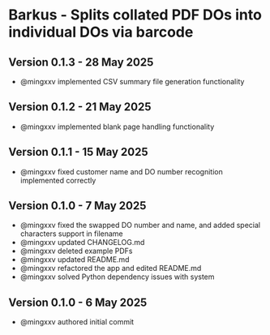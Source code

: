 # Barkus - Splits collated PDF DOs into individual DOs via barcode

## Version 0.1.3 - 28 May 2025
- @mingxxv implemented CSV summary file generation functionality

## Version 0.1.2 - 21 May 2025
- @mingxxv implemented blank page handling functionality

## Version 0.1.1 - 15 May 2025
- @mingxxv fixed customer name and DO number recognition implemented correctly

## Version 0.1.0 - 7 May 2025
- @mingxxv fixed the swapped DO number and name, and added special characters support in filename
- @mingxxv updated CHANGELOG.md
- @mingxxv deleted example PDFs
- @mingxxv updated README.md
- @mingxxv refactored the app and edited README.md
- @mingxxv solved Python dependency issues with system

## Version 0.1.0 - 6 May 2025
- @mingxxv authored initial commit
